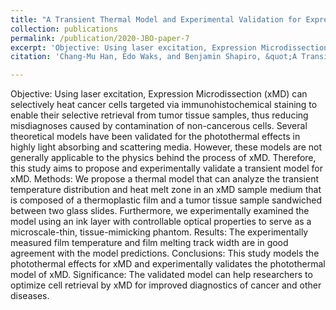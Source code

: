 ```yaml
---
title: "A Transient Thermal Model and Experimental Validation for Expression Microdissection"
collection: publications
permalink: /publication/2020-JBO-paper-7
excerpt: 'Objective: Using laser excitation, Expression Microdissection (xMD) can selectively heat cancer cells targeted via immunohistochemical staining to enable their selective retrieval from tumor tissue samples, thus reducing misdiagnoses caused by contamination of non-cancerous cells. Several theoretical models have been validated for the photothermal effects in highly light absorbing and scattering media. However, these models are not generally applicable to the physics behind the process of xMD. Therefore, this study aims to propose and experimentally validate a transient model for xMD. Methods: We propose a thermal model that can analyze the transient temperature distribution and heat melt zone in an xMD sample medium that is composed of a thermoplastic film and a tumor tissue sample sandwiched between two glass slides. Furthermore, we experimentally examined the model using an ink layer with controllable optical properties to serve as a microscale-thin, tissue-mimicking phantom. Results: The experimentally measured film temperature and film melting track width are in good agreement with the model predictions. Conclusions: This study models the photothermal effects for xMD and experimentally validates the photothermal model of xMD. Significance: The validated model can help researchers to optimize cell retrieval by xMD for improved diagnostics of cancer and other diseases.'
citation: 'Chang-Mu Han, Edo Waks, and Benjamin Shapiro, &quot;A Transient Thermal Model and Experimental Validation for Expression Microdissection,&quot; <i>under review</i>.'

---
```

Objective: Using laser excitation, Expression Microdissection (xMD) can selectively heat cancer cells targeted via immunohistochemical staining to enable their selective retrieval from tumor tissue samples, thus reducing misdiagnoses caused by contamination of non-cancerous cells. Several theoretical models have been validated for the photothermal effects in highly light absorbing and scattering media. However, these models are not generally applicable to the physics behind the process of xMD. Therefore, this study aims to propose and experimentally validate a transient model for xMD. Methods: We propose a thermal model that can analyze the transient temperature distribution and heat melt zone in an xMD sample medium that is composed of a thermoplastic film and a tumor tissue sample sandwiched between two glass slides. Furthermore, we experimentally examined the model using an ink layer with controllable optical properties to serve as a microscale-thin, tissue-mimicking phantom. Results: The experimentally measured film temperature and film melting track width are in good agreement with the model predictions. Conclusions: This study models the photothermal effects for xMD and experimentally validates the photothermal model of xMD. Significance: The validated model can help researchers to optimize cell retrieval by xMD for improved diagnostics of cancer and other diseases. 
